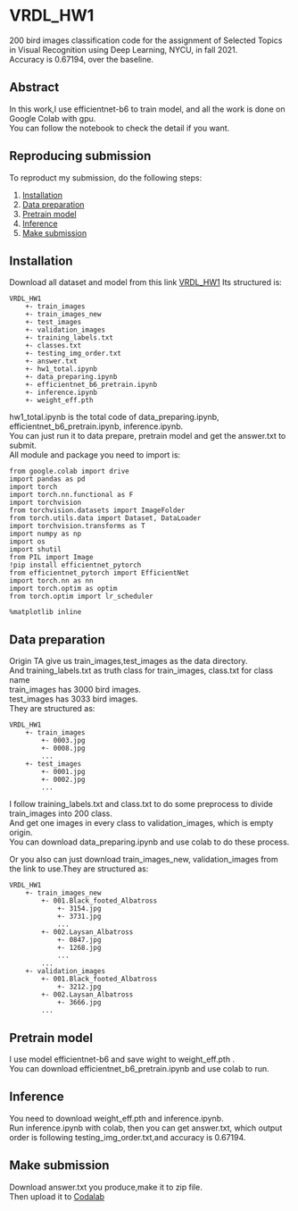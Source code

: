 # VRDL_HW1
200 bird images classification code for the assignment of Selected Topics in Visual Recognition using Deep Learning, NYCU, in fall 2021.<br>
Accuracy is 0.67194, over the baseline.<br>

## Abstract
In this work,I use efficientnet-b6 to train model, and all the work is done on Google Colab with gpu.<br>
You can follow the notebook to check the detail if you want.<br>

## Reproducing submission
To reproduct my submission, do the following steps:
1. [Installation](#installation)
2. [Data preparation](#data-preparation)
3. [Pretrain model](#pretrain-model)
4. [Inference](#inference)
5. [Make submission](#make-submission)

## Installation
Download all dataset and model from this link [VRDL_HW1](https://drive.google.com/drive/folders/1b717BfH1ZSHI1JrqZ8DDUDbMsScpT3qc?usp=sharing)
Its structured is:
```
VRDL_HW1
    +- train_images
    +- train_images_new
    +- test_images
    +- validation_images
    +- training_labels.txt
    +- classes.txt
    +- testing_img_order.txt
    +- answer.txt
    +- hw1_total.ipynb
    +- data_preparing.ipynb
    +- efficientnet_b6_pretrain.ipynb
    +- inference.ipynb
    +- weight_eff.pth
```
hw1_total.ipynb is the total code of data_preparing.ipynb, efficientnet_b6_pretrain.ipynb, inference.ipynb.<br>
You can just run it to data prepare, pretrain model and get the answer.txt to submit.<br>
All module and package you need to import is:
```
from google.colab import drive
import pandas as pd 
import torch
import torch.nn.functional as F
import torchvision
from torchvision.datasets import ImageFolder
from torch.utils.data import Dataset, DataLoader
import torchvision.transforms as T
import numpy as np
import os
import shutil
from PIL import Image
!pip install efficientnet_pytorch
from efficientnet_pytorch import EfficientNet
import torch.nn as nn
import torch.optim as optim
from torch.optim import lr_scheduler

%matplotlib inline
```
## Data preparation
Origin TA give us train_images,test_images as the data directory.<br>
And training_labels.txt as truth class for train_images, class.txt for class name<br>
train_images has 3000 bird images.<br>
test_images has 3033 bird images.<br>
They are structured as:
```
VRDL_HW1
    +- train_images
        +- 0003.jpg
        +- 0008.jpg
        ...
    +- test_images
        +- 0001.jpg
        +- 0002.jpg
        ...
```

I follow training_labels.txt and class.txt to do some preprocess to divide train_images into 200 class.<br>
And get one images in every class to validation_images, which is empty origin.<br>
You can download data_preparing.ipynb and use colab to do these process.<br>

Or you also can just download train_images_new, validation_images from the link to use.They are structured as:
```
VRDL_HW1
    +- train_images_new
        +- 001.Black_footed_Albatross
            +- 3154.jpg
            +- 3731.jpg
            ...
        +- 002.Laysan_Albatross
            +- 0847.jpg
            +- 1268.jpg
            ...
        ...
    +- validation_images
        +- 001.Black_footed_Albatross
            +- 3212.jpg
        +- 002.Laysan_Albatross
            +- 3666.jpg
        ...
```

## Pretrain model
I use model efficientnet-b6 and save wight to weight_eff.pth .<br>
You can download efficientnet_b6_pretrain.ipynb and use colab to run.<br>

## Inference
You need to download weight_eff.pth and inference.ipynb.<br>
Run inference.ipynb with colab, then you can get answer.txt, which output order is following testing_img_order.txt,and accuracy is 0.67194.<br>

## Make submission
Download answer.txt you produce,make it to zip file.<br>
Then upload it to [Codalab](https://competitions.codalab.org/competitions/35668?secret_key=09789b13-35ec-4928-ac0f-6c86631dda07)
